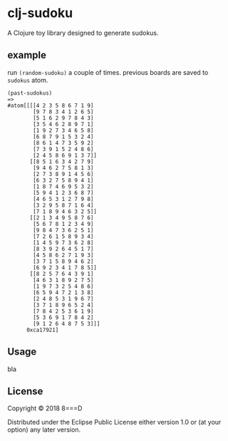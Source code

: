 # clj-sudoku

A Clojure toy library designed to generate sudokus.
## example
run `(random-sudoku)` a couple of times. previous boards are saved to `sudokus` atom.
```
(past-sudokus)
=>
#atom[[[[4 2 3 5 8 6 7 1 9]
        [9 7 8 3 4 1 2 6 5]
        [5 1 6 2 9 7 8 4 3]
        [3 5 4 6 2 8 9 7 1]
        [1 9 2 7 3 4 6 5 8]
        [6 8 7 9 1 5 3 2 4]
        [8 6 1 4 7 3 5 9 2]
        [7 3 9 1 5 2 4 8 6]
        [2 4 5 8 6 9 1 3 7]]
       [[8 5 1 6 3 4 2 7 9]
        [9 4 6 2 7 5 8 1 3]
        [2 7 3 8 9 1 4 5 6]
        [6 3 2 7 5 8 9 4 1]
        [1 8 7 4 6 9 5 3 2]
        [5 9 4 1 2 3 6 8 7]
        [4 6 5 3 1 2 7 9 8]
        [3 2 9 5 8 7 1 6 4]
        [7 1 8 9 4 6 3 2 5]]
       [[2 1 3 4 9 5 8 7 6]
        [5 6 7 8 1 2 3 4 9]
        [9 8 4 7 3 6 2 5 1]
        [7 2 6 1 5 8 9 3 4]
        [1 4 5 9 7 3 6 2 8]
        [8 3 9 2 6 4 5 1 7]
        [4 5 8 6 2 7 1 9 3]
        [3 7 1 5 8 9 4 6 2]
        [6 9 2 3 4 1 7 8 5]]
       [[8 2 5 7 6 4 3 9 1]
        [4 6 3 1 8 9 2 7 5]
        [1 9 7 3 2 5 4 8 6]
        [6 5 9 4 7 2 1 3 8]
        [2 4 8 5 3 1 9 6 7]
        [3 7 1 8 9 6 5 2 4]
        [7 8 4 2 5 3 6 1 9]
        [5 3 6 9 1 7 8 4 2]
        [9 1 2 6 4 8 7 5 3]]]
      0xca17921]
```
## Usage

bla

## License

Copyright © 2018 8===D

Distributed under the Eclipse Public License either version 1.0 or (at
your option) any later version.
